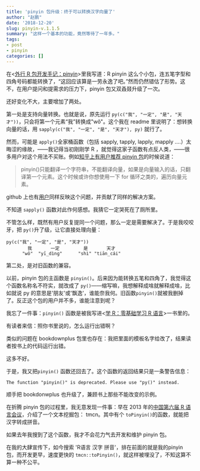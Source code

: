 ```yaml
---
title: 'pinyin 包升级：终于可以转换汉字向量了'
author: "赵鹏"
date: '2018-12-20'
slug: pinyin-v.1.1.5
summary: "这样一个基本的功能，竟然等待了一年多。"
tags:
- post
- pinyin
categories: []
---
```


在<[外行 R 包开发手记：pinyin](http://www.pzhao.org/zh/post/pinyin-one-year/)>里我写道：R pinyin 这么个小包，连五笔字型和四角号码都能转换了，“这回应该算是一劳永逸了吧。”然而仍然错估了形势。这不，在用户提问和提需求的压力下，pinyin 包又双叒叕升级了一次。

还好变化不大，主要增加了两处。

第一处是支持向量转换。也就是说，原先运行 `py(c("我", "一定", "是", "天才"))`，只会将第一个元素“我”转换成"wǒ"。这个我在 readme 里说明了：想转换向量的话，用 `sapply(c("我", "一定", "是", "天才"), py)` 就行了。

然而，可能是 `apply()`全家桶函数（包括 sapply, tapply, lapply, mapply ....）太晦涩的缘故，——我记得当初刚刚学 R ，就觉得这家子函数有点反人类，——很多用户对这个用法不买账。例如[知乎上有用户推荐 pinyin 包](https://www.zhihu.com/question/66458021)的时候说道：

> pinyin()只能翻译一个字符串，不能翻译向量，如果是向量输入的话，只翻译第一个元素。这个时候或许你想使用一下 for 循环之类的，遍历向量元素。

github 上也有[用户](https://github.com/pzhaonet/pinyin/issues/5)同样反映这个问题，并贡献了同样的解决方案。

不知道 `sapply()` 函数对此作何感想。我猜它一定哭死在了厕所里。

不管怎么样，既然有用户反复提同一个问题，那么一定是需要解决了。于是我咬咬牙，把 `py()`升了级，让它直接处理向量：

```
py(c("我", "一定", "是", "天才"))
        我       一定         是       天才 
      "wǒ"  "yī_dìnɡ"      "shì" "tiān_cái" 
```



第二处，是对旧函数的兼容。

以前，pinyin 包的主函数是 `pinyin()`。后来因为能转换五笔和四角了，我觉得这个函数名称名不符实，就改成了 `py()`——缩写嘛，我想解释成啥就解释成啥，比如就说 py 的意思是'朋友'或'飘逸'，谁能奈我何。旧函数`pinyin()`就被我删掉了。反正这个包的用户并不多，谁能注意到呢？

我忘了一件事：`pinyin()` 函数是被我写进<[学 R：零基础学习 R 语言](https://xuer.dapengde.com)>一书里的。

有读者来信：照你书里说的，怎么运行出错啊？

类似的问题在 bookdownplus 包里也存在：我把里面的模板名字给改了，结果读者按书上的代码运行出错。

这多不好。

于是，我又把`pinyin()` 函数还回去了。这个函数的返回结果只是一条警告信息：

```
The function "pinyin()" is deprecated. Please use "py()" instead.
```

顺手把 bookdonwplus 也升级了，兼顾书上那些不能改变的示例。

在折腾 pinyin 包的过程里，我无意发现一件事：早在 2013 年的[中国第六届 R 语言会议](http://yalei.name/2013/11/%E7%AC%AC%E5%85%AD%E5%B1%8AR%E8%AF%AD%E8%A8%80%E4%BC%9A%E8%AE%AE%E8%AE%B0%E4%BA%8B)，介绍了一个文本挖掘包： tmcn。其中有个 `toPinyin()`的函数，就能把汉字转成拼音。

如果去年我搜到了这个函数，我才不会花力气去开发和维护 pinyin 包。

在我的大肆宣传下，如今搜索 'R语言 汉字 拼音'，排在前面的就是我的pinyin 包，而开发更早，速度更快的 `tmcn::toPinyin()`，就这样被埋没了，不知这算不算一种不公平。 

